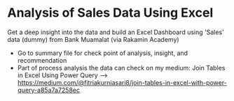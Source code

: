 # Analysis of Sales Data Using Excel

Get a deep insight into the data and build an Excel Dashboard using 'Sales' data (dummy) from Bank Muamalat (via Rakamin Academy)

- Go to summary file for check point of analysis, insight, and recommendation
- Part of process analysis the data can check on my medium: 
Join Tables in Excel Using Power Query --> https://medium.com/@fitriakurniasari8/join-tables-in-excel-with-power-query-a85a7a7258ec
